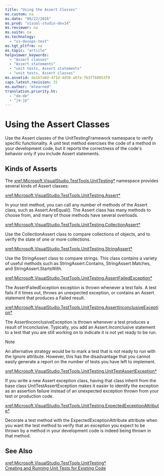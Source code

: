 ```yaml
---
title: "Using the Assert Classes"
ms.custom: na
ms.date: "09/22/2016"
ms.prod: "visual-studio-dev14"
ms.reviewer: na
ms.suite: na
ms.technology: 
  - "vs-devops-test"
ms.tgt_pltfrm: na
ms.topic: "article"
helpviewer_keywords: 
  - "Assert classes"
  - "Assert statements"
  - "unit tests, Assert statements"
  - "unit tests, Assert classes"
ms.assetid: da1b7a0d-4f1d-4d50-a07e-7b3ff60053f9
caps.latest.revision: 31
ms.author: "mlearned"
translation.priority.ht: 
  - "de-de"
  - "ja-jp"
---
```

# Using the Assert Classes
Use the Assert classes of the UnitTestingFramework namespace to verify specific functionality. A unit test method exercises the code of a method in your development code, but it reports the correctness of the code's behavior only if you include Assert statements.  
  
## Kinds of Asserts  
 The <xref:Microsoft.VisualStudio.TestTools.UnitTesting*> namespace provides several kinds of Assert classes:  
  
 <xref:Microsoft.VisualStudio.TestTools.UnitTesting.Assert*>  
  
 In your test method, you can call any number of methods of the Assert class, such as Assert.AreEqual(). The Assert class has many methods to choose from, and many of those methods have several overloads.  
  
 <xref:Microsoft.VisualStudio.TestTools.UnitTesting.CollectionAssert*>  
  
 Use the CollectionAssert class to compare collections of objects, and to verify the state of one or more collections.  
  
 <xref:Microsoft.VisualStudio.TestTools.UnitTesting.StringAssert*>  
  
 Use the StringAssert class to compare strings. This class contains a variety of useful methods such as StringAssert.Contains, StringAssert.Matches, and StringAssert.StartsWith.  
  
 <xref:Microsoft.VisualStudio.TestTools.UnitTesting.AssertFailedException*>  
  
 The AssertFailedException exception is thrown whenever a test fails. A test fails if it times out, throws an unexpected exception, or contains an Assert statement that produces a Failed result.  
  
 <xref:Microsoft.VisualStudio.TestTools.UnitTesting.AssertInconclusiveException*>  
  
 The AssertInconclusiveException is thrown whenever a test produces a result of Inconclusive. Typically, you add an Assert.Inconclusive statement to a test that you are still working on to indicate it is not yet ready to be run.  
  
> [!NOTE]
>  An alternative strategy would be to mark a test that is not ready to run with the Ignore attribute. However, this has the disadvantage that you cannot easily generate a report on the number of tests you have left to implement.  
  
 <xref:Microsoft.VisualStudio.TestTools.UnitTesting.UnitTestAssertException*>  
  
 If you write a new Assert exception class, having that class inherit from the base class UnitTestAssertException makes it easier to identify the exception as an assertion failure instead of an unexpected exception thrown from your test or production code.  
  
 <xref:Microsoft.VisualStudio.TestTools.UnitTesting.ExpectedExceptionAttribute*>  
  
 Decorate a test method with the ExpectedExceptionAttribute attribute when you want the test method to verify that an exception you expect to be thrown by a method in your development code is indeed being thrown in that method.  
  
## See Also  
 <xref:Microsoft.VisualStudio.TestTools.UnitTesting*>   
 [Creating and Running Unit Tests for Existing Code](assetId:///e8370b93-085b-41c9-8dec-655bd886f173)